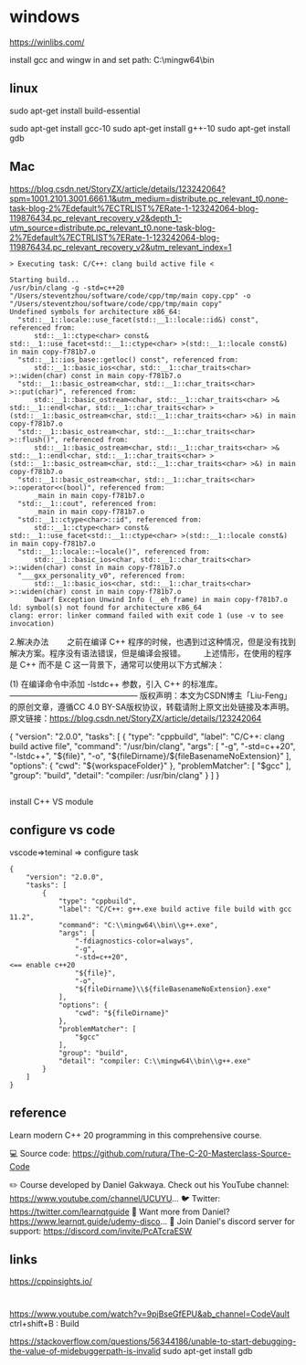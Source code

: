 # windows
https://winlibs.com/

install gcc and wingw in
and set path:
C:\mingw64\bin
## linux
sudo apt-get install build-essential

sudo apt-get install gcc-10
sudo apt-get install g++-10
sudo apt-get install gdb

## Mac
https://blog.csdn.net/StoryZX/article/details/123242064?spm=1001.2101.3001.6661.1&utm_medium=distribute.pc_relevant_t0.none-task-blog-2%7Edefault%7ECTRLIST%7ERate-1-123242064-blog-119876434.pc_relevant_recovery_v2&depth_1-utm_source=distribute.pc_relevant_t0.none-task-blog-2%7Edefault%7ECTRLIST%7ERate-1-123242064-blog-119876434.pc_relevant_recovery_v2&utm_relevant_index=1
``` error
> Executing task: C/C++: clang build active file <

Starting build...
/usr/bin/clang -g -std=c++20 "/Users/steventzhou/software/code/cpp/tmp/main copy.cpp" -o "/Users/steventzhou/software/code/cpp/tmp/main copy"
Undefined symbols for architecture x86_64:
  "std::__1::locale::use_facet(std::__1::locale::id&) const", referenced from:
      std::__1::ctype<char> const& std::__1::use_facet<std::__1::ctype<char> >(std::__1::locale const&) in main copy-f781b7.o
  "std::__1::ios_base::getloc() const", referenced from:
      std::__1::basic_ios<char, std::__1::char_traits<char> >::widen(char) const in main copy-f781b7.o
  "std::__1::basic_ostream<char, std::__1::char_traits<char> >::put(char)", referenced from:
      std::__1::basic_ostream<char, std::__1::char_traits<char> >& std::__1::endl<char, std::__1::char_traits<char> >(std::__1::basic_ostream<char, std::__1::char_traits<char> >&) in main copy-f781b7.o
  "std::__1::basic_ostream<char, std::__1::char_traits<char> >::flush()", referenced from:
      std::__1::basic_ostream<char, std::__1::char_traits<char> >& std::__1::endl<char, std::__1::char_traits<char> >(std::__1::basic_ostream<char, std::__1::char_traits<char> >&) in main copy-f781b7.o
  "std::__1::basic_ostream<char, std::__1::char_traits<char> >::operator<<(bool)", referenced from:
      _main in main copy-f781b7.o
  "std::__1::cout", referenced from:
      _main in main copy-f781b7.o
  "std::__1::ctype<char>::id", referenced from:
      std::__1::ctype<char> const& std::__1::use_facet<std::__1::ctype<char> >(std::__1::locale const&) in main copy-f781b7.o
  "std::__1::locale::~locale()", referenced from:
      std::__1::basic_ios<char, std::__1::char_traits<char> >::widen(char) const in main copy-f781b7.o
  "___gxx_personality_v0", referenced from:
      std::__1::basic_ios<char, std::__1::char_traits<char> >::widen(char) const in main copy-f781b7.o
      Dwarf Exception Unwind Info (__eh_frame) in main copy-f781b7.o
ld: symbol(s) not found for architecture x86_64
clang: error: linker command failed with exit code 1 (use -v to see invocation)
```

2.解决办法
  之前在编译 C++ 程序的时候，也遇到过这种情况，但是没有找到解决方案。程序没有语法错误，但是编译会报错。
  上述情形，在使用的程序是 C++ 而不是 C 这一背景下，通常可以使用以下方式解决：

(1) 在编译命令中添加 -lstdc++ 参数，引入 C++ 的标准库。
————————————————
版权声明：本文为CSDN博主「Liu-Feng」的原创文章，遵循CC 4.0 BY-SA版权协议，转载请附上原文出处链接及本声明。
原文链接：https://blog.csdn.net/StoryZX/article/details/123242064


{
	"version": "2.0.0",
	"tasks": [
		{
			"type": "cppbuild",
			"label": "C/C++: clang build active file",
			"command": "/usr/bin/clang",
			"args": [
				"-g",
				"-std=c++20",  
				"-lstdc++",
				"${file}",
				"-o",
				"${fileDirname}/${fileBasenameNoExtension}"
			],
			"options": {
				"cwd": "${workspaceFolder}"
			},
			"problemMatcher": [
				"$gcc"
			],
			"group": "build",
			"detail": "compiler: /usr/bin/clang"
		}
	]
}


##  
install C++ VS module

## configure vs code

vscode=>teminal => configure task

```
{
	"version": "2.0.0",
	"tasks": [
		{
			"type": "cppbuild",
			"label": "C/C++: g++.exe build active file build with gcc 11.2",
			"command": "C:\\mingw64\\bin\\g++.exe",
			"args": [
				"-fdiagnostics-color=always",
				"-g",
				"-std=c++20",                                                     <== enable c++20
				"${file}",
				"-o",
				"${fileDirname}\\${fileBasenameNoExtension}.exe"
			],
			"options": {
				"cwd": "${fileDirname}"
			},
			"problemMatcher": [
				"$gcc"
			],
			"group": "build",
			"detail": "compiler: C:\\mingw64\\bin\\g++.exe"
		}
	]
}
```
## reference

Learn modern C++ 20 programming in this comprehensive course.

💻 Source code: https://github.com/rutura/The-C-20-Masterclass-Source-Code

✏️ Course developed by Daniel Gakwaya. Check out his YouTube channel: https://www.youtube.com/channel/UCUYU...
🐦 Twitter: https://twitter.com/learnqtguide
🔗 Want more from Daniel? https://www.learnqt.guide/udemy-disco...
🔗 Join Daniel's discord server for support: https://discord.com/invite/PcATcraESW


## links

https://cppinsights.io/


#
https://www.youtube.com/watch?v=9pjBseGfEPU&ab_channel=CodeVault
ctrl+shift+B : Build

https://stackoverflow.com/questions/56344186/unable-to-start-debugging-the-value-of-midebuggerpath-is-invalid
sudo apt-get install gdb